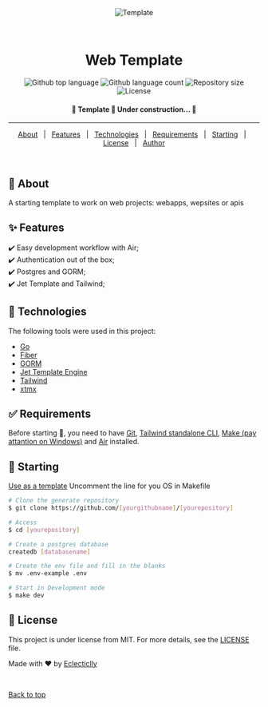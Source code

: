 <div align="center" id="top"> 
  <img src="./.github/app.gif" alt="Template" />

  &#xa0;

  <!-- <a href="https://template.netlify.app">Demo</a> -->
</div>

<h1 align="center">Web Template</h1>

<p align="center">
  <img alt="Github top language" src="https://img.shields.io/github/languages/top/eclecticlly/web-stack?color=56BEB8">

  <img alt="Github language count" src="https://img.shields.io/github/languages/count/eclecticlly/web-stack?color=56BEB8">

  <img alt="Repository size" src="https://img.shields.io/github/repo-size/eclecticlly/web-stack?color=56BEB8">

  <img alt="License" src="https://img.shields.io/github/license/eclecticlly/web-stack?color=56BEB8">

  <!-- <img alt="Github issues" src="https://img.shields.io/github/issues/eclecticlly/template?color=56BEB8" /> -->

  <!-- <img alt="Github forks" src="https://img.shields.io/github/forks/eclecticlly/template?color=56BEB8" /> -->

  <!-- <img alt="Github stars" src="https://img.shields.io/github/stars/eclecticlly/template?color=56BEB8" /> -->
</p>

<!-- Status -->

<h4 align="center"> 
	🚧  Template 🚀 Under construction...  🚧
</h4> 

<hr>

<p align="center">
  <a href="#dart-about">About</a> &#xa0; | &#xa0; 
  <a href="#sparkles-features">Features</a> &#xa0; | &#xa0;
  <a href="#rocket-technologies">Technologies</a> &#xa0; | &#xa0;
  <a href="#white_check_mark-requirements">Requirements</a> &#xa0; | &#xa0;
  <a href="#checkered_flag-starting">Starting</a> &#xa0; | &#xa0;
  <a href="#memo-license">License</a> &#xa0; | &#xa0;
  <a href="https://github.com/eclecticlly" target="_blank">Author</a>
</p>

<br>

## :dart: About ##

A starting template to work on web projects: webapps, wepsites or apis

## :sparkles: Features ##

:heavy_check_mark: Easy development workflow with Air;\
:heavy_check_mark: Authentication out of the box;\
:heavy_check_mark: Postgres and GORM;\
:heavy_check_mark: Jet Template and Tailwind;

## :rocket: Technologies ##

The following tools were used in this project:

- [Go](https://go.dev/)
- [Fiber](https://gofiber.io/)
- [GORM](https://gorm.io/index.html)
- [Jet Template Engine](https://github.com/CloudyKit/jet/)
- [Tailwind](https://tailwindcss.com/)
- [xtmx](https://htmx.org/)

## :white_check_mark: Requirements ##

Before starting :checkered_flag:, you need to have [Git](https://git-scm.com), [Tailwind standalone CLI](), [Make (pay attantion on Windows)](http://gnuwin32.sourceforge.net/) and [Air](https://github.com/cosmtrek/air) installed.

## :checkered_flag: Starting ##

[Use as a template](https://github.com/eclecticlly/web-stack/generate)
Uncomment the line for you OS in Makefile

```bash
# Clone the generate repository
$ git clone https://github.com/[yourgithubname]/[yourepository]

# Access
$ cd [yourepository]

# Create a postgres database
createdb [databasename]

# Create the env file and fill in the blanks
$ mv .env-example .env

# Start in Development mode
$ make dev

```

## :memo: License ##

This project is under license from MIT. For more details, see the [LICENSE](LICENSE.md) file.


Made with :heart: by <a href="https://github.com/eclecticlly" target="_blank">Eclecticlly</a>

&#xa0;

<a href="#top">Back to top</a>
